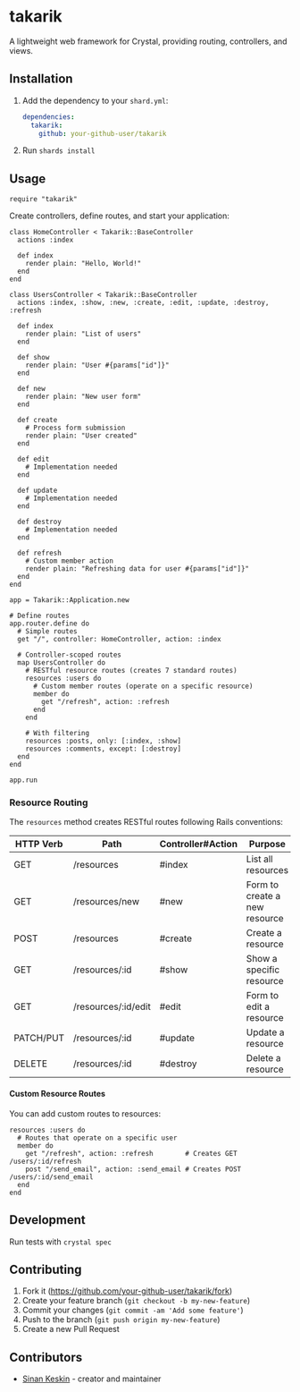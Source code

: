 # takarik

A lightweight web framework for Crystal, providing routing, controllers, and views.

## Installation

1. Add the dependency to your `shard.yml`:

   ```yaml
   dependencies:
     takarik:
       github: your-github-user/takarik
   ```

2. Run `shards install`

## Usage

```crystal
require "takarik"
```

Create controllers, define routes, and start your application:

```crystal
class HomeController < Takarik::BaseController
  actions :index

  def index
    render plain: "Hello, World!"
  end
end

class UsersController < Takarik::BaseController
  actions :index, :show, :new, :create, :edit, :update, :destroy, :refresh

  def index
    render plain: "List of users"
  end

  def show
    render plain: "User #{params["id"]}"
  end

  def new
    render plain: "New user form"
  end

  def create
    # Process form submission
    render plain: "User created"
  end

  def edit
    # Implementation needed
  end

  def update
    # Implementation needed
  end

  def destroy
    # Implementation needed
  end

  def refresh
    # Custom member action
    render plain: "Refreshing data for user #{params["id"]}"
  end
end

app = Takarik::Application.new

# Define routes
app.router.define do
  # Simple routes
  get "/", controller: HomeController, action: :index

  # Controller-scoped routes
  map UsersController do
    # RESTful resource routes (creates 7 standard routes)
    resources :users do
      # Custom member routes (operate on a specific resource)
      member do
        get "/refresh", action: :refresh
      end
    end

    # With filtering
    resources :posts, only: [:index, :show]
    resources :comments, except: [:destroy]
  end
end

app.run
```

### Resource Routing

The `resources` method creates RESTful routes following Rails conventions:

| HTTP Verb | Path | Controller#Action | Purpose |
|-----------|------|-------------------|---------|
| GET | /resources | #index | List all resources |
| GET | /resources/new | #new | Form to create a new resource |
| POST | /resources | #create | Create a resource |
| GET | /resources/:id | #show | Show a specific resource |
| GET | /resources/:id/edit | #edit | Form to edit a resource |
| PATCH/PUT | /resources/:id | #update | Update a resource |
| DELETE | /resources/:id | #destroy | Delete a resource |

#### Custom Resource Routes

You can add custom routes to resources:

```crystal
resources :users do
  # Routes that operate on a specific user
  member do
    get "/refresh", action: :refresh        # Creates GET /users/:id/refresh
    post "/send_email", action: :send_email # Creates POST /users/:id/send_email
  end
end
```

## Development

Run tests with `crystal spec`

## Contributing

1. Fork it (<https://github.com/your-github-user/takarik/fork>)
2. Create your feature branch (`git checkout -b my-new-feature`)
3. Commit your changes (`git commit -am 'Add some feature'`)
4. Push to the branch (`git push origin my-new-feature`)
5. Create a new Pull Request

## Contributors

- [Sinan Keskin](https://github.com/your-github-user) - creator and maintainer
